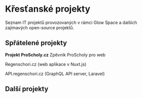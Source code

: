 # Křesťanské projekty
Seznam IT projektů provozovaných v rámci Glow Space a dalších zajímavých open-source projektů.


## Spřátelené projekty
**Projekt ProScholy.cz**
Zpěvník ProScholy pro web

Regenschori.cz (web aplikace v Nuxt.js)

API.regenschori.cz (GraphQL API server, Laravel)



## Další projekty

